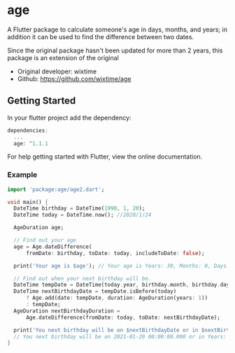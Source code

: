 # age

A Flutter package to calculate someone's age in days, months, and years; in addition it can be used to find the difference between two dates.

Since the original package hasn't been updated for more than 2 years, this package is an extension of the original
- Original developer: wixtime
- Github: https://github.com/wixtime/age

## Getting Started

In your flutter project add the dependency:

```dart
dependencies:
  ...
  age: ^1.1.1
```

For help getting started with Flutter, view the online documentation.

### Example

```dart
import 'package:age/age2.dart';

void main() {
  DateTime birthday = DateTime(1990, 1, 20);
  DateTime today = DateTime.now(); //2020/1/24

  AgeDuration age;

  // Find out your age
  age = Age.dateDifference(
      fromDate: birthday, toDate: today, includeToDate: false);

  print('Your age is $age'); // Your age is Years: 30, Months: 0, Days: 4

  // Find out when your next birthday will be.
  DateTime tempDate = DateTime(today.year, birthday.month, birthday.day);
  DateTime nextBirthdayDate = tempDate.isBefore(today)
      ? Age.add(date: tempDate, duration: AgeDuration(years: 1))
      : tempDate;
  AgeDuration nextBirthdayDuration =
      Age.dateDifference(fromDate: today, toDate: nextBirthdayDate);

  print('You next birthday will be on $nextBirthdayDate or in $nextBirthdayDuration');
  // You next birthday will be on 2021-01-20 00:00:00.000 or in Years: 0, Months: 11, Days: 27
}
```
